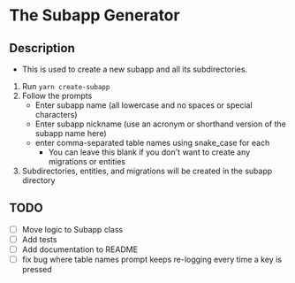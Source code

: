 # The Subapp Generator

## Description

* This is used to create a new subapp and all its subdirectories.

1. Run ```yarn create-subapp```
2. Follow the prompts
   * Enter subapp name (all lowercase and no spaces or special characters)
   * Enter subapp nickname (use an acronym or shorthand version of the subapp name here)
   * enter comma-separated table names using snake_case for each
      * You can leave this blank if you don't want to create any migrations or entities
3. Subdirectories, entities, and migrations will be created in the subapp directory

## TODO

* [ ] Move logic to Subapp class
* [ ] Add tests
* [ ] Add documentation to README
* [ ] fix bug where table names prompt keeps re-logging every time a key is pressed
